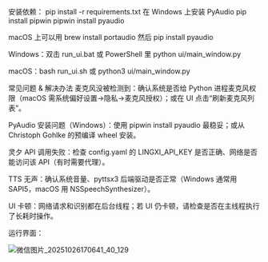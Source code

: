 安装依赖：
pip install -r requirements.txt
在 Windows 上安装 PyAudio
pip install pipwin
pipwin install pyaudio

macOS 上可以用 brew install portaudio 然后 pip install pyaudio

Windows：双击 run_ui.bat 或 PowerShell 里 python ui/main_window.py

macOS：bash run_ui.sh 或 python3 ui/main_window.py



常见问题 & 解决办法
麦克风没被检测到：确认系统是否给 Python 进程麦克风权限（macOS 需系统偏好设置→隐私→麦克风授权）；或在 UI 点击“刷新麦克风列表”。

PyAudio 安装问题（Windows）：使用 pipwin install pyaudio 最稳妥；或从 Christoph Gohlke 的预编译 wheel 安装。

灵夕 API 调用失败：检查 config.yaml 的 LINGXI_API_KEY 是否正确、网络是否能访问该 API（有时需要代理）。

TTS 无声：确认系统音量、pyttsx3 后端驱动是否正常（Windows 通常用 SAPI5，macOS 用 NSSpeechSynthesizer）。

UI 卡顿：网络请求和识别都在后台线程；若 UI 仍卡顿，请检查是否在主线程执行了长耗时操作。



运行界面：

![微信图片_20251026170641_40_129](C:\Users\gx\Desktop\微信图片_20251026170641_40_129.png)